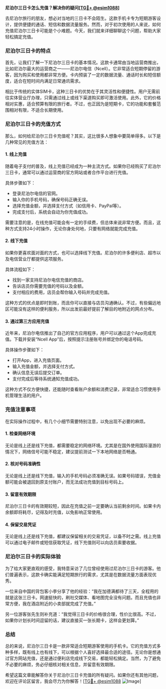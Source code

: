 **尼泊尔三日卡怎么充值？解决你的疑问[[TG💪+ @esim1088](https://t.me/s/esim1088)]**

去尼泊尔旅行的朋友，想必对当地的三日卡不会陌生。这款手机卡专为短期游客设计，提供便捷的通话、短信和数据流量服务。然而，对于初次使用的人来说，如何充值尼泊尔三日卡可能是个小难题。今天，我们就来详细聊聊这个问题，帮助大家轻松搞定充值。

### 尼泊尔三日卡的特点

首先，让我们了解一下尼泊尔三日卡的基本情况。这款卡通常由当地运营商推出，比如尼泊尔最大的运营商之一——尼泊尔电信（Ncell）。它非常适合短期停留的游客，因为购买和使用都非常方便。卡内预装了一定的数据流量、通话时长和短信额度，适合在短时间内满足日常通讯需求。

相比于传统的实体SIM卡，这种三日卡的优势在于其灵活性和便捷性。用户无需前往实体营业厅办理，只需通过线上或线下渠道购买即可激活使用。此外，它的价格相对实惠，适合预算有限的旅行者。不过，也正因为是短期卡，它的功能和套餐范围相对有限，不适合长期使用。

### 尼泊尔三日卡的充值方式

那么，如何给尼泊尔三日卡充值呢？其实，这比很多人想象中要简单得多。以下是几种常见的充值方法：

#### 1. **线上充值**

随着电子支付的普及，线上充值已经成为一种主流方式。如果你已经购买了尼泊尔三日卡，通常可以通过运营商的官方网站或者合作平台进行充值。

具体步骤如下：
- 登录尼泊尔电信的官网。
- 输入你的手机号码，确保号码正确无误。
- 选择充值金额，并选择支付方式（如信用卡、PayPal等）。
- 完成支付后，系统会自动为你充值成功。

需要注意的是，在线充值可能会有一定的手续费，但总体来说非常方便。而且，这种方式支持24小时操作，无论你身处何地，只要有网络就能完成充值。

#### 2. **线下充值**

如果你更喜欢面对面的方式，也可以选择线下充值。尼泊尔的许多便利店、超市以及电信营业厅都提供这项服务。

具体流程如下：
- 找到一家支持尼泊尔电信充值的商店。
- 告诉店员你需要充值的号码以及金额。
- 支付相应的费用，店员会帮你输入号码并完成充值。

这种方式的优点是即时到账，而且你可以直接与店员沟通确认。不过，有些偏远地区可能没有这样的便利服务，所以出发前最好提前了解目的地附近的网点分布。

#### 3. **通过第三方应用充值**

近年来，尼泊尔电信推出了自己的官方应用程序，用户可以通过这个App完成充值。下载并安装“Ncell App”后，按照提示注册账号并绑定你的电话号码。

具体操作步骤如下：
- 打开App，进入充值页面。
- 输入充值金额，并选择支付方式。
- 确认信息无误后提交订单。
- 支付完成后等待系统通知充值成功。

这种方式不仅方便快捷，还能随时查看账户余额和消费记录，非常适合习惯使用手机管理生活的用户。

### 充值注意事项

在实际操作过程中，有几个小细节需要特别注意，以免出现不必要的麻烦。

#### 1. **检查网络环境**

无论是线上还是线下充值，都需要稳定的网络环境。尤其是在国外使用国际漫游的情况下，网络信号可能不稳定，建议提前测试一下本地网络是否畅通。

#### 2. **核对号码准确性**

无论是线上还是线下充值，输入的手机号码必须准确无误。如果号码错误，充值金额可能会被退回到原支付账户，而无法成功充值到目标号码上。

#### 3. **留意有效期限**

尼泊尔三日卡的有效期较短，因此在充值之前一定要确认当前剩余时间。如果卡内余额即将耗尽，记得及时充值，以免影响正常使用。

#### 4. **保留交易凭证**

无论是线上还是线下充值，都建议保留相关的交易凭证，以备不时之需。线上充值可以通过电子邮件或短信获取凭证，线下充值则可以向店员索要收据。

### 尼泊尔三日卡的实际体验

为了给大家更直观的感受，我特意采访了几位曾经使用过尼泊尔三日卡的游客。他们普遍表示，这款卡确实能满足短期旅行的需求，尤其是在数据流量方面表现优秀。

一位来自中国的背包客小李分享了他的经验：“我在加德满都待了三天，全程用的就是这张三日卡。网速挺快的，刷社交媒体、看地图完全没有问题。而且充值也非常方便，我在酒店附近的小卖部就完成了充值。”

另一位游客张先生则补充道：“我觉得三日卡的价格很合理，性价比很高。不过，如果你计划长时间逗留的话，建议直接买一张长期卡，这样会更划算。”

### 总结

总的来说，尼泊尔三日卡是一款非常适合短期游客使用的手机卡。它的充值方式多种多样，既有线上也有线下，可以根据个人喜好选择最合适的途径。无论你是想通过官方网站充值，还是通过便利店完成线下交易，都能轻松搞定。当然，为了避免不必要的麻烦，务必仔细核对相关信息，并留意有效期限。

希望这篇文章能解答你关于尼泊尔三日卡充值的所有疑问。如果你还有其他问题，欢迎在评论区留言，我会尽力为你解答！[[TG💪+ @esim1088](https://t.me/s/esim1088) ![Image](https://i.postimg.cc/4NQfJmqS/Snipaste-2025-05-13-00-14-12.png)]